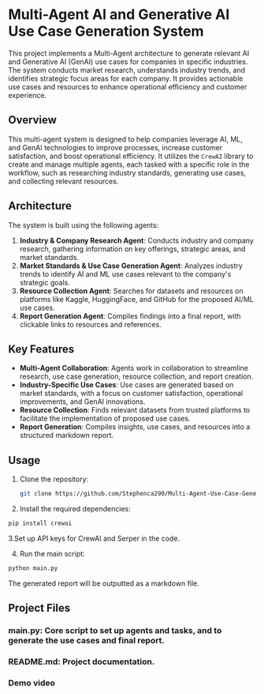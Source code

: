 # Multi-Agent AI and Generative AI Use Case Generation System

This project implements a Multi-Agent architecture to generate relevant AI and Generative AI (GenAI) use cases for companies in specific industries. The system conducts market research, understands industry trends, and identifies strategic focus areas for each company. It provides actionable use cases and resources to enhance operational efficiency and customer experience.

## Overview

This multi-agent system is designed to help companies leverage AI, ML, and GenAI technologies to improve processes, increase customer satisfaction, and boost operational efficiency. It utilizes the `CrewAI` library to create and manage multiple agents, each tasked with a specific role in the workflow, such as researching industry standards, generating use cases, and collecting relevant resources.

## Architecture

The system is built using the following agents:

1. **Industry & Company Research Agent**: Conducts industry and company research, gathering information on key offerings, strategic areas, and market standards.
2. **Market Standards & Use Case Generation Agent**: Analyzes industry trends to identify AI and ML use cases relevant to the company's strategic goals.
3. **Resource Collection Agent**: Searches for datasets and resources on platforms like Kaggle, HuggingFace, and GitHub for the proposed AI/ML use cases.
4. **Report Generation Agent**: Compiles findings into a final report, with clickable links to resources and references.

## Key Features

- **Multi-Agent Collaboration**: Agents work in collaboration to streamline research, use case generation, resource collection, and report creation.
- **Industry-Specific Use Cases**: Use cases are generated based on market standards, with a focus on customer satisfaction, operational improvements, and GenAI innovations.
- **Resource Collection**: Finds relevant datasets from trusted platforms to facilitate the implementation of proposed use cases.
- **Report Generation**: Compiles insights, use cases, and resources into a structured markdown report.

## Usage

1. Clone the repository:
   ```bash
   git clone https://github.com/Stephenca290/Multi-Agent-Use-Case-Generator.git
   ```
2. Install the required dependencies:

```bash
pip install crewai
```
3.Set up API keys for CrewAI and Serper in the code.

4. Run the main script:

```bash
python main.py
```
The generated report will be outputted as a markdown file.

## Project Files
### main.py: Core script to set up agents and tasks, and to generate the use cases and final report.
### README.md: Project documentation.
### Demo video





